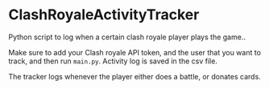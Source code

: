 # ClashRoyaleActivityTracker
Python script to log when a certain clash royale player plays the game.. 

Make sure to add your Clash royale API token, and the user that you want to track, and then run `main.py`. Activity log is saved in the csv file. 

The tracker logs whenever the player either does a battle, or donates cards. 
